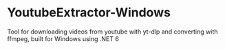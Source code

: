 # YoutubeExtractor-Windows
Tool for downloading videos from youtube with yt-dlp and converting with ffmpeg, built for Windows using .NET 6
